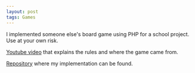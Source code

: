 ```yaml
---
layout: post
tags: Games
---
```


I implemented someone else's board game using PHP for a school project. Use at your own risk.

[Youtube video](https://www.youtube.com/watch?v=aOYbR-Q_4Hs) that explains the rules and where the game came from.

[Repository](https://github.com/thomasm1248/tank-turn-tactics) where my implementation can be found.
